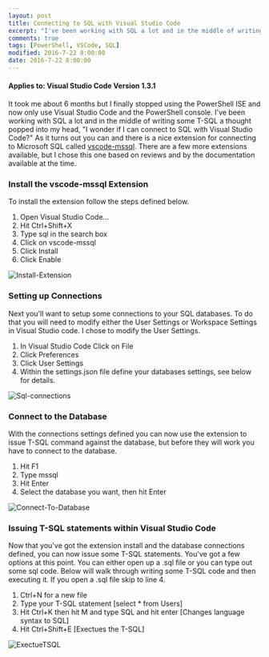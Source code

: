 ```yaml
---
layout: post
title: Connecting to SQL with Visual Studio Code
excerpt: "I've been working with SQL a lot and in the middle of writing some T-SQL a thought popped into my head, I wonder if I can connect to SQL with VisualStudio Code? As it turns out you can."
comments: true
tags: [PowerShell, VSCode, SQL]
modified: 2016-7-22 8:00:00
date: 2016-7-22 8:00:00
---
```

#### Applies to: Visual Studio Code Version 1.3.1

It took me about 6 months but I finally stopped using the PowerShell ISE and now only use Visual Studio Code and the PowerShell console. I've been working
with SQL a lot and in the middle of writing some T-SQL a thought popped into my head, "I wonder if I can connect to SQL with Visual Studio Code?" As it turns out
you can and there is a nice extension for connecting to Microsoft SQL called [vscode-mssql](https://marketplace.visualstudio.com/items?itemName=sanagama.vscode-mssql). 
There are a few more extensions available, but I chose this one based on reviews and by the documentation available at the time.

### Install the vscode-mssql Extension

To install the extension follow the steps defined below.

1. Open Visual Studio Code...
2. Hit Ctrl+Shift+X
3. Type sql in the search box
4. Click on vscode-mssql
5. Click Install
6. Click Enable

![Install-Extension](/images/posts/2016-7-22/Install-Extension.gif "Install-Extension")

### Setting up Connections

Next you'll want to setup some connections to your SQL databases. To do that you will need to modify either the User Settings or Workspace Settings in Visual Studio
code. I chose to modify the User Settings. 

1. In Visual Studio Code Click on File
2. Click Preferences
4. Click User Settings
5. Within the settings.json file define your databases settings, see below for details.

![Sql-connections](/images/posts/2016-7-22/SQL-Connections.png "SQL-Connections")

### Connect to the Database

With the connections settings defined you can now use the extension to issue T-SQL command against the database, but before they will work you have to connect to the database.

1. Hit F1
2. Type mssql
3. Hit Enter
4. Select the database you want, then hit Enter

![Connect-To-Database](/images/posts/2016-7-22/Connect-To-Database.gif "Connect-To-Database")

### Issuing T-SQL statements within Visual Studio Code

Now that you've got the extension install and the database connections defined, you can now issue some T-SQL statements. You've got a few options at this point.
You can either open up a .sql file or you can type out some sql code. Below will walk through writing some T-SQL code and then executing it. If you open a .sql
file skip to line 4.

1. Ctrl+N for a new file
2. Type your T-SQL statement [select * from Users]
3. Hit Ctrl+K then hit M and type SQL and hit enter [Changes language syntax to SQL]
4. Hit Ctrl+Shift+E [Exectues the T-SQL]

![ExectueTSQL](/images/posts/2016-7-22/Execute_TSQL.gif "Execute_TSQL")
